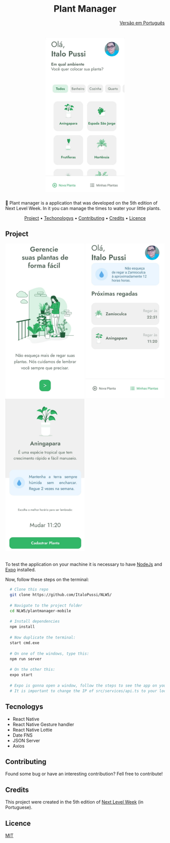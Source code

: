 <h1 align="center">Plant Manager</h1>
<div align="right">
    <a href="https://github.com/ItaloPussi/NLW5/blob/master/plantmanager-mobile/readme.pt.md" />Versão em Português</a>
</div>

<h1 align="center">
  <a href="https://github.com/ItaloPussi/NLW5/tree/master/plantmanager-mobile" target="_blank">
    <img width="250px" alt="Plant Manager Main Screen" title="Plant Manager Main Screen" src=".github/plantmanager-main.jpeg" />
  </a>
</h1>

<p>🚀 Plant manager is a application that was developed on the 5th edition of Next Level Week. In it you can manage the times to water your little plants.</p>

<p align="center">
 <a href="#project">Project</a> •
 <a href="#technologys">Techonologys</a> • 
 <a href="#contributing">Contributing</a> • 
 <a href="#credits">Credits</a> • 
 <a href="#license">Licence</a>
</p>

<h2 id="project">Project</h2>
<div>
  <img alt="Plant Manager home" title="Plant Manager home" width="250px" src="./.github/plantmanager-home.jpeg" />
  <img alt="Plant Manager next watered" title="Plant Manager next watered" width="250px" src="./.github/plantmanager-nextwatered.jpeg" />
  <img alt="Plant Manager plant selection" title="Plant Manager plant selection" width="250px" src="./.github/plantmanager-plantselection.jpeg" />
</div>
<br />

<p> To test the application on your machine it is necessary to have <a href="https://nodejs.org/en/download/" target="_blank">NodeJs</a> and <a href="https://docs.expo.io/get-started/installation/" target="_blank">Expo</a> installed.</p>
<p> Now, follow these steps on the terminal:</p>

```bash
  # Clone this repo
  git clone https://github.com/ItaloPussi/NLW5/
  
  # Navigate to the project folder
  cd NLW5/plantmanager-mobile
  
  # Install dependencies
  npm install
  
  # Now duplicate the terminal:
  start cmd.exe
  
  # On one of the windows, type this:
  npm run server
  
  # On the other this:
  expo start
  
  # Expo is gonna open a window, follow the steps to see the app on your device (or emulator)
  # It is important to change the IP of src/services/api.ts to your local IP.

 ```
 
<h2 id="technologys">Tecnologys</h2>
<ul>
  <li>React Native</li>
  <li>React Native Gesture handler</li>
  <li>React Native Lottie</li>
  <li>Date FNS</li>
  <li>JSON Server</li>
  <li>Axios</li>
</ul>

<h2 id="contributing">Contributing</h2>
<p>Found some bug or have an interesting contribution? Fell free to contribute!</p>

<h2 id="credits">Credits</h2>
<p>This project were created in the 5th edition of <a href="https://nextlevelweek.com/" target="_blank">Next Level Week</a> (in Portuguese).</p>

<h2 id="licence">Licence</h2>
<a href="https://choosealicense.com/licenses/mit/" target="_blank" />MIT</a>

